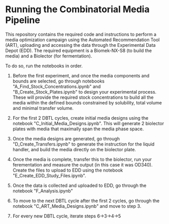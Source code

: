 # Running the Combinatorial Media Pipeline

This repository contains the required code and instructions to perform a media optimization campaign using the Automated Recommendation Tool (ART), uploading and accessing the data through the Experimental Data Depot (EDD). The required equipment is a Biomek-NX-S8 (to build the media) and a Biolector (for fermentation).

To do so, run the notebooks in order. 

1) Before the first experiment, and once the media components and bounds are selected, go through notebooks "A_Find_Stock_Concentrations.ipynb"  and "B_Create_Stock_Plates.ipynb" to design your experimental process. These will provide the required stock concentrations to build all the media within the defined bounds constrained by solubility, total volume and minimal transfer volume.

2) For the first 2 DBTL cycles, create initial media designs using the notebook "C_Initial_Media_Designs.ipynb". This will generate 2 biolector plates with media that maximally span the media phase space.

3) Once the media designs are generated, go through "D_Create_Transfers.ipynb" to generate the instruction for the liquid handler, and build the media directly on the biolector plate.

4) Once the media is complete, transfer this to the biolector, run your ferementation and measure the output (in this case it was OD340). Create the files to upload to EDD using the notebook "E_Create_EDD_Study_Files.ipynb".

5) Once the data is collected and uploaded to EDD, go through the notebook "F_Analysis.ipynb"

6) To move to the next DBTL cycle after the first 2 cycles, go through the notebook "C_ART_Media_Designs.ipynb" and move to step 3.

7) For every new DBTL cycle, iterate steps 6->3->4->5
